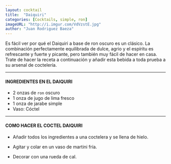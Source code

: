 ```yaml
---
layout: cocktail
title:  "Daiquiri"
categories: [Cocktails, simple, ron]
imageURL: "http://i.imgur.com/VdVzstE.jpg"
author: "Juan Rodriguez Baeza"
---
```


Es fácil ver por qué el Daiquiri a base de ron oscuro es un clásico. La combinación perfectamente equilibrada de dulce, agrio y el espíritu es refrescante y fuerte y picante, pero también muy fácil de hacer en casa. Trate de hacer la receta a continuación y añadir esta bebida a toda prueba a su arsenal de coctelería.

**************************************************

#### INGREDIENTES EN EL DAIQUIRI

- 2 onzas de `ron` oscuro
- 1 onza de jugo de lima fresco
- 1 onza de jarabe simple
- Vaso: Cóctel

**************************************************

#### COMO HACER EL COCTEL DAIQUIRI

- Añadir todos los ingredientes a una coctelera y se llena de hielo.

- Agitar y colar en un vaso de martini fría.

- Decorar con una rueda de cal.
